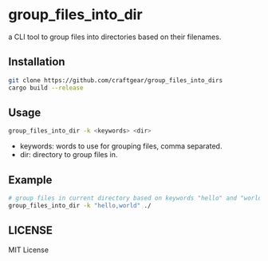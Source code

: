 # group_files_into_dir

a CLI tool to group files into directories based on their filenames.

## Installation

```bash
git clone https://github.com/craftgear/group_files_into_dirs
cargo build --release
```

## Usage

```bash
group_files_into_dir -k <keywords> <dir> 
```
- keywords: words to use for grouping files, comma separated.
- dir: directory to group files in.

## Example

```bash
# group files in current directory based on keywords "hello" and "world"
group_files_into_dir -k "hello,world" ./
```

## LICENSE
MIT License

